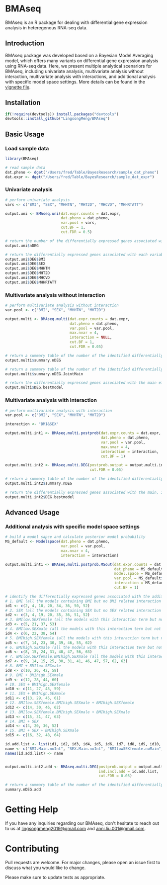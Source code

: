 # BMAseq

BMAseq is an R package for dealing with differential gene expression analysis in heteregenous RNA-seq data.

## Introduction

BMAseq package was developed based on a Bayesian Model Averaging model, which offers many variants on differential gene expression analysis using RNA-seq data. Here, we present multiple analytical scenariors for BMAseq, including univariate analysis, multivariate analysis without interaction, multivariate analysis with interactions, and additional analysis with specific model space settings. More details can be found in the [vignette file](https://github.com/LingsongMeng/BMAseq/blob/master/vignettes/BMAseq_Vignette_V9.Rmd).

## Installation

```r
if(!require(devtools)) install.packages("devtools")
devtools::install_github("LingsongMeng/BMAseq")
```

## Basic Usage
### Load sample data
```r
library(BMAseq)

# read sample data
dat.pheno <- dget("/Users/fred/Table/BayesResearch/sample_dat_pheno")
dat.expr <- dget("/Users/fred/Table/BayesResearch/sample_dat_expr")
```

### Univariate analysis 
```r
# perform univariate analysis
vars <- c("BMI", "SEX", "MHHTN", "MHT2D", "MHCVD", "MHHRTATT") 

output.uni <- BMAseq.uni(dat.expr.counts = dat.expr, 
                         dat.pheno = dat.pheno, 
                         var.pool = vars, 
                         cut.BF = 1, 
                         cut.FDR = 0.5)

# return the number of the differentially expressed genes associated with each variable of interest
output.uni$nDEG

# return the differentially expressed genes associated with each variable of interest
output.uni$DEG$BMI
output.uni$DEG$SEX
output.uni$DEG$MHHTN
output.uni$DEG$MHT2D
output.uni$DEG$MHCVD
output.uni$DEG$MHHRTATT
```


### Multivariate analysis without interaction 
```r
# perform multivariate analysis without interaction
var.pool <- c("BMI", "SEX", "MHHTN", "MHT2D") 

output.multi <- BMAseq.multi(dat.expr.counts = dat.expr, 
                             dat.pheno = dat.pheno, 
                             var.pool = var.pool, 
                             max.nvar = 4, 
                             interaction = NULL, 
                             cut.BF = 1, 
                             cut.FDR = 0.05)

# return a summary table of the number of the identified differentially expressed gene associated with the main effect of each variable
output.multi$summary.nDEG

# return a summary table of the number of the identified differentially expressed genes associated with the joint main effects of variables
output.multi$summary.nDEG.JointMain

# return the differentially expressed genes associated with the main effect of each variable, and the best model used to identify each differentially expressed gene  
output.multi$DEG.bestmodel   
```


### Multivariate analysis with interaction
```r
# perform multivariate analysis with interaction
var.pool <- c("BMI", "SEX", "MHHTN", "MHT2D") 

interaction <- "BMI&SEX"  

output.multi.int1 <- BMAseq.multi.postprob(dat.expr.counts = dat.expr, 
                                           dat.pheno = dat.pheno, 
                                           var.pool = var.pool, 
                                           max.nvar = 4, 
                                           interaction = interaction, 
                                           cut.BF = 1)

output.multi.int2 <- BMAseq.multi.DEG(postprob.output = output.multi.int1, 
                                      cut.FDR = 0.05)

# return a summary table of the number of the identified differentially expressed gene associated with each variable
output.multi.int2$summary.nDEG

# return the differentially expressed genes associated with the main, interaction, main or interaction effect of each variable, and the best model used to identify each differentially expressed gene
output.multi.int2$DEG.bestmodel
```

## Advanced Usage
### Additional analysis with specific model space settings
```r
# build a model sapce and calculate posterior model probability
MS_default <- Modelspace(dat.pheno = dat.pheno, 
                         var.pool = var.pool, 
                         max.nvar = 4, 
                         interaction = interaction)

output.multi.int1 <- BMAseq.multi.postprob.MSout(dat.expr.counts = dat.expr, 
                                                 dat.pheno = MS_default$dat.pheno.new,
                                                 model.space = MS_default$model.space, 
                                                 var.pool = MS_default$var.pool,
                                                 interaction = MS_default$interaction,
                                                 cut.BF = 1)

# identify the differentially expressed genes associated with the additional specific inclusive models
# 1. BMI (all the models containing BMI but no BMI related interaction terms)
id1 <- c(2, 4, 18, 20, 34, 36, 50, 52)
# 2. SEX (all the models containing SEX but no SEX related interaction terms)
id2 <- c(3, 4, 19, 20, 35, 36, 51, 52)
# 3. BMIlow.SEXfemale (all the models with this interaction term but not BMI or SEX as main effects)
id3 <- c(5, 21, 37, 53)
# 4. BMIlow.SEXmale (all the models with this interaction term but not BMI or SEX as main effects)
id4 <- c(6, 22, 38, 54)
# 5. BMIhigh.SEXfemale (all the models with this interaction term but not BMI or SEX as main effects)
id5 <- c(7, 14, 23, 30, 39, 46, 55, 62)
# 6. BMIhigh.SEXmale (all the models with this interaction term but not BMI or SEX as main effects)
id6 <- c(8, 15, 24, 31, 40, 47, 56, 63)
# 7. BMIlow.SEXfemale.BMIhigh.SEXmale (all the models with this interaction term but not BMI or SEX as main effects)
id7 <- c(9, 14, 15, 25, 30, 31, 41, 46, 47, 57, 62, 63)
# 8. BMI + BMIlow.SEXmale
id8 <- c(10, 26, 42, 58)
# 9. BMI + BMIhigh.SEXmale
id9 <- c(12, 28, 44, 60)
# 10. SEX + BMIhigh.SEXfemale
id10 <- c(11, 27, 43, 59)
# 11. SEX + BMIhigh.SEXmale
id11 <- c(13, 29, 45, 61)
# 12. BMIlow.SEXfemale.BMIhigh.SEXmale + BMIhigh.SEXfemale
id12 <- c(14, 30, 46, 62)
# 13. BMIlow.SEXfemale.BMIhigh.SEXmale + BMIhigh.SEXmale
id13 <- c(15, 31, 47, 63)
# 14. BMI + SEX
id14 <- c(4, 20, 36, 52)
# 15. BMI + SEX + BMIhigh.SEXmale
id15 <- c(16, 32, 48, 64)

id.add.list <- list(id1, id2, id3, id4, id5, id6, id7, id8, id9, id10, id11, id12, id13, id14, id15)
name <- c("BMI.Main.noInt", "SEX.Main.noInt", "BMIlowSEXfemale.noMain", "BMIlowSEXmale.noMain",  "BMIhighSEXfemale.noMain", "BMIhighSEXmale.noMain", "BMIlowSEXfemaleBMIhighSEXmale.noMain", "BMI.plus.BMIlowSEXmale", "BMI.plus.BMIhighSEXmale", "SEX.plus.BMIhighSEXfemale", "SEX.plus.BMIhighSEXmale", "BMIlowSEXfemaleBMIhighSEXmale.plus.BMIhighSEXfemale", "BMIlowSEXfemaleBMIhighSEXmale.plus.BMIhighSEXmale", "BMI.plus.SEX", "BMI.plus.SEX.plus.BMIhighSEXmale")
names(id.add.list) <- name


output.multi.int2.add <- BMAseq.multi.DEG(postprob.output = output.multi.int1,
                                          ind.incl.add = id.add.list, 
                                          cut.FDR = 0.05)

# return a summary table of the number of the identified differentially expressed genes associated with the additionally specified models
summary.nDEG.add
```

# Getting Help

If you have any inquiries regarding our BMAseq, don't hesitate to reach out to us at lingsongmeng2019@gmail.com and anni.liu.001@gmail.com.

# Contributing

Pull requests are welcome. For major changes, please open an issue first
to discuss what you would like to change.

Please make sure to update tests as appropriate.
